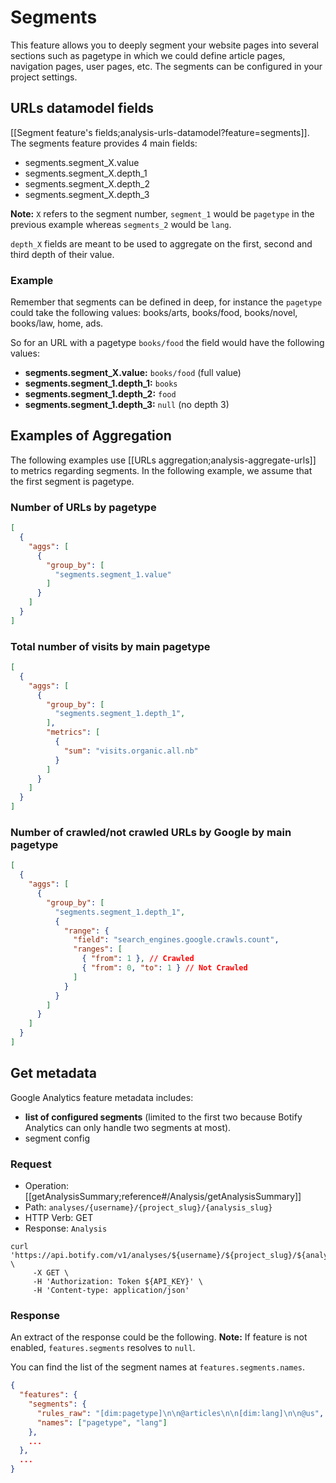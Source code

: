 # Segments

This feature allows you to deeply segment your website pages into several sections such as pagetype in which we could define article pages, navigation pages, user pages, etc.
The segments can be configured in your project settings.


## URLs datamodel fields

[[Segment feature's fields;analysis-urls-datamodel?feature=segments]].
The segments feature provides 4 main fields:

- segments.segment_X.value
- segments.segment_X.depth_1
- segments.segment_X.depth_2
- segments.segment_X.depth_3

**Note:** `X` refers to the segment number, `segment_1` would be `pagetype` in the previous example whereas `segments_2` would be `lang`.

`depth_X` fields are meant to be used to aggregate on the first, second and third depth of their value.

### Example

Remember that segments can be defined in deep, for instance the `pagetype` could take the following values: books/arts, books/food, books/novel, books/law, home, ads.

So for an URL with a pagetype `books/food` the field would have the following values:

- **segments.segment_X.value:** `books/food` (full value)
- **segments.segment_1.depth_1:** `books`
- **segments.segment_1.depth_2:** `food`
- **segments.segment_1.depth_3:** `null` (no depth 3)


## Examples of Aggregation

The following examples use [[URLs aggregation;analysis-aggregate-urls]] to metrics regarding segments.
In the following example, we assume that the first segment is pagetype.

### Number of URLs by pagetype

```JSON
[
  {
    "aggs": [
      {
        "group_by": [
          "segments.segment_1.value"
        ]
      }
    ]
  }
]
```

### Total number of visits by main pagetype

```JSON
[
  {
    "aggs": [
      {
        "group_by": [
          "segments.segment_1.depth_1",
        ],
        "metrics": [
          {
            "sum": "visits.organic.all.nb"
          }
        ]
      }
    ]
  }
]
```

### Number of crawled/not crawled URLs by Google by main pagetype

```JSON
[
  {
    "aggs": [
      {
        "group_by": [
          "segments.segment_1.depth_1",
          {
            "range": {
              "field": "search_engines.google.crawls.count",
              "ranges": [
                { "from": 1 }, // Crawled
                { "from": 0, "to": 1 } // Not Crawled
              ]
            }
          }
        ]
      }
    ]
  }
]
```


## Get metadata

Google Analytics feature metadata includes:
- **list of configured segments** (limited to the first two because Botify Analytics can only handle two segments at most).
- segment config

### Request

- Operation: [[getAnalysisSummary;reference#/Analysis/getAnalysisSummary]]
- Path: `analyses/{username}/{project_slug}/{analysis_slug}`
- HTTP Verb: GET
- Response: `Analysis`

```SH
curl 'https://api.botify.com/v1/analyses/${username}/${project_slug}/${analysis_slug}' \
     -X GET \
     -H 'Authorization: Token ${API_KEY}' \
     -H 'Content-type: application/json'
```

### Response

An extract of the response could be the following.
**Note:** If feature is not enabled, `features.segments` resolves to `null`.

You can find the list of the segment names at `features.segments.names`.

```JSON
{
  "features": {
    "segments": {
      "rules_raw": "[dim:pagetype]\n\n@articles\n\n[dim:lang]\n\n@us",
      "names": ["pagetype", "lang"]
    },
    ...
  },
  ...
}
```
